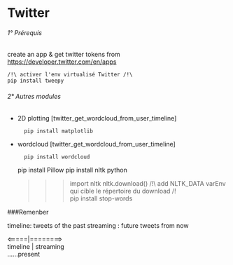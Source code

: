 Twitter
=======

###### 1° Prérequis
create an app & get twitter tokens from https://developer.twitter.com/en/apps 

    /!\ activer l'env virtualisé Twitter /!\
    pip install tweepy
###### 2° Autres modules
- 2D plotting [twitter_get_wordcloud_from_user_timeline]  
    
        pip install matplotlib

- wordcloud [twitter_get_wordcloud_from_user_timeline]

        pip install wordcloud
    
    pip install Pillow
    pip install nltk
    python
    >>> import nltk
    >>> nltk.download()
    /!\ add NLTK_DATA varEnv qui cible le répertoire du download /!\
    pip install stop-words


###Remenber

timeline: tweets of the past
streaming : future tweets from now

<=====|========>\
timeline | streaming\
......present